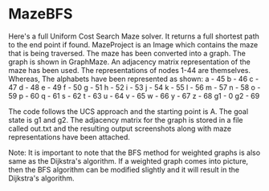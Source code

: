 # MazeBFS

Here's a full Uniform Cost Search Maze solver.
It returns a full shortest path to the end point if found.
MazeProject is an Image which contains the maze that is being traversed. The maze has been converted into a graph. The graph is shown in GraphMaze.
An adjacency matrix representation of the maze has been used.
The representations of nodes 1-44 are themselves. Whereas, The alphabets have been represented as shown:
a	-	45
b	-	46
c	-	47
d	-	48
e	-	49
f	-	50
g	-	51
h	-	52
i	-	53
j	-	54
k	-	55
l	-	56
m	-	57
n	-	58
o	-	59
p	-	60
q	-	61
s	-	62
t	-	63
u	-	64
v	-	65
w	-	66
y	-	67
z	-	68
g1	-	0
g2	-	69

The code follows the UCS approach and the starting point is A. The goal state is g1 and g2.
The adjacency matrix for the graph is stored in a file called out.txt and the resulting output screenshots along with maze representations have been attached.

Note: It is important to note that the BFS method for weighted graphs is also same as the Dijkstra's algorithm. If a weighted graph comes into picture, then the BFS algorithm can be modified slightly and it will result in the Dijkstra's algorithm.